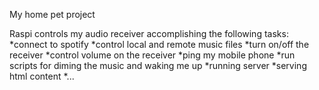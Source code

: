 My home pet project 

Raspi controls my audio receiver accomplishing the following tasks:
*connect to spotify
*control local and remote music files
*turn on/off the receiver
*control volume on the receiver
*ping my mobile phone
*run scripts for diming the music and waking me up
*running server
*serving html content
*...
